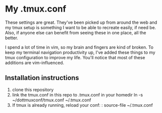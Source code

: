 # My .tmux.conf

These settings are great. They've been picked up from around the web and my
tmux setup is something I want to be able to recreate easily, if need be.
Also, if anyone else can benefit from seeing these in one place, all the
better. 

I spend a lot of time in vim, so my brain and fingers are kind of broken. To
keep my terminal navigation productivity up, I've added these things to my
tmux configuration to improve my life. You'll notice that most of these
additions are vim-influenced. 

## Installation instructions

1. clone this repository
1. link the tmux.conf in this repo to .tmux.conf in your homedir
    ln -s ~/dottmuxconf/tmux.conf ~/.tmux.conf
1. If tmux is already running, reload your conf:
    <leader >: source-file ~/.tmux.conf


